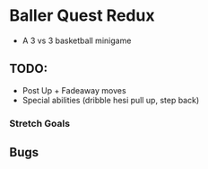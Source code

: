 # Baller Quest Redux

- A 3 vs 3 basketball minigame

## TODO:

- Post Up + Fadeaway moves
- Special abilities (dribble hesi pull up, step back)

### Stretch Goals

## Bugs
